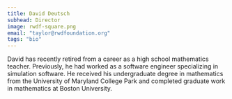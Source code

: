 ```yaml
---
title: David Deutsch
subhead: Director
image: rwdf-square.png
email: "taylor@rwdfoundation.org"
tags: "bio"
---
```


David has recently retired from a career as a high school mathematics teacher. Previously, he had worked as a software engineer specializing in simulation software.  He received his undergraduate degree in mathematics from the University of Maryland College Park and completed graduate work in mathematics at Boston University.

